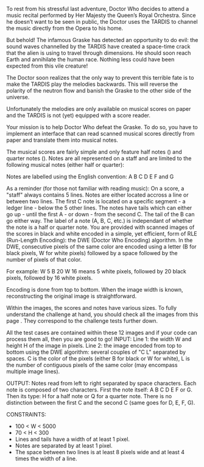 To rest from his stressful last adventure, Doctor Who decides to attend a music recital performed by Her Majesty the Queen’s Royal Orchestra. Since he doesn’t want to be seen in public, the Doctor uses the TARDIS to channel the music directly from the Opera to his home.

But behold! The infamous Graske has detected an opportunity to do evil: the sound waves channelled by the TARDIS have created a space-time crack that the alien is using to travel through dimensions. He should soon reach Earth and annihilate the human race. Nothing less could have been expected from this vile creature!

The Doctor soon realizes that the only way to prevent this terrible fate is to make the TARDIS play the melodies backwards. This will reverse the polarity of the neutron flow and banish the Graske to the other side of the universe.

Unfortunately the melodies are only available on musical scores on paper and the TARDIS is not (yet) equipped with a score reader.

Your mission is to help Doctor Who defeat the Graske. To do so, you have to implement an interface that can read scanned musical scores directly from paper and translate them into musical notes.
 

The musical scores are fairly simple and only feature half notes () and quarter notes (). Notes are all represented on a staff and are limited to the following musical notes (either half or quarter):

Notes are labelled using the English convention: A B C D E F and G

As a reminder (for those not familiar with reading music):
On a score, a "staff" always contains 5 lines. Notes are either located accross a line or between two lines.
The first C note is located on a specific segment - a ledger line - below the 5 other lines.
The notes have tails which can either go up - until the first A - or down - from the second C. The tail of the B can go either way.
The label of a note (A, B, C, etc.) is independant of whether the note is a half or quarter note.
You are provided with scanned images of the scores in black and white encoded in a simple, yet efficient, form of RLE (Run-Length Encoding): the DWE (Doctor Who Encoding) algorithm.
In the DWE, consecutive pixels of the same color are encoded using a letter (B for black pixels, W for white pixels) followed by a space followed by the number of pixels of that color.

For example: W 5 B 20 W 16 means 5 white pixels, followed by 20 black pixels, followed by 16 white pixels.

Encoding is done from top to bottom. When the image width is known, reconstructing the original image is straightforward.
 
Within the images, the scores and notes have various sizes. To fully understand the challenge at hand, you should check all the images from this    page  . They correspond to the challenge tests further down. 

All the test cases are contained within these 12 images and if your code can process them all, then you are good to go!
INPUT:
Line 1: the width W and height H of the image in pixels.
Line 2: the image encoded from top to bottom using the DWE algorithm: several couples of "C L" separated by spaces. C is the color of the pixels (either B for black or W for white), L is the number of contiguous pixels of the same color (may encompass multiple image lines).
 
OUTPUT:
Notes read from left to right separated by space characters.
Each note is composed of two characters. First the note itself: A B C D E F or G. Then its type: H for a half note or Q for a quarter note. There is no distinction between the first C and the second C (same goes for D, E, F, G).
 
CONSTRAINTS:
* 100 < W < 5000
* 70 < H < 300
* Lines and tails have a width of at least 1 pixel.
* Notes are separated by at least 1 pixel.
* The space between two lines is at least 8 pixels wide and at least 4 times the width of a line.
 